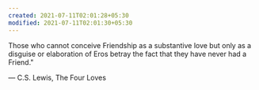 ```yaml
---
created: 2021-07-11T02:01:28+05:30
modified: 2021-07-11T02:01:30+05:30
---
```


Those who cannot conceive Friendship as a substantive love but only as a disguise or elaboration of Eros betray the fact that they have never had a Friend."

― C.S. Lewis, The Four Loves 
